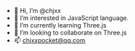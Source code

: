 - 👋 Hi, I’m @chjxx
- 👀 I’m interested in JavaScript language.
- 🌱 I’m currently learning Three.js
- 💞️ I’m looking to collaborate on Three.js
- 📫 chjxxpocket@qq.com

<!---
chjxx/chjxx is a ✨ special ✨ repository because its `README.md` (this file) appears on your GitHub profile.
You can click the Preview link to take a look at your changes.
--->
